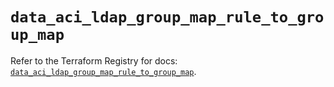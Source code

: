 # `data_aci_ldap_group_map_rule_to_group_map`

Refer to the Terraform Registry for docs: [`data_aci_ldap_group_map_rule_to_group_map`](https://registry.terraform.io/providers/ciscodevnet/aci/2.17.0/docs/data-sources/ldap_group_map_rule_to_group_map).
